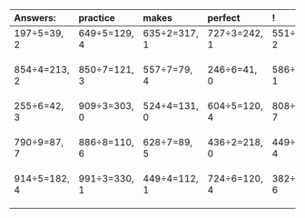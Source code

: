 | Answers: | practice | makes | perfect | ! |
| :--- | :--- | :--- | :--- | :--- |
| 197÷5=39, 2 | 649÷5=129, 4 | 635÷2=317, 1 | 727÷3=242, 1 | 551÷9=61, 2 | 
|   |   |   |   |   | 
|   |   |   |   |   | 
|   |   |   |   |   | 
| 854÷4=213, 2 | 850÷7=121, 3 | 557÷7=79, 4 | 246÷6=41, 0 | 586÷3=195, 1 | 
|   |   |   |   |   | 
|   |   |   |   |   | 
|   |   |   |   |   | 
| 255÷6=42, 3 | 909÷3=303, 0 | 524÷4=131, 0 | 604÷5=120, 4 | 808÷9=89, 7 | 
|   |   |   |   |   | 
|   |   |   |   |   | 
|   |   |   |   |   | 
| 790÷9=87, 7 | 886÷8=110, 6 | 628÷7=89, 5 | 436÷2=218, 0 | 449÷5=89, 4 | 
|   |   |   |   |   | 
|   |   |   |   |   | 
|   |   |   |   |   | 
| 914÷5=182, 4 | 991÷3=330, 1 | 449÷4=112, 1 | 724÷6=120, 4 | 382÷8=47, 6 | 
|   |   |   |   |   | 
|   |   |   |   |   | 
|   |   |   |   |   | 
